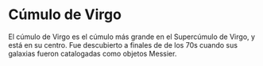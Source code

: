 # Cúmulo de Virgo

El cúmulo de Virgo es el cúmulo más grande en el Supercúmulo de Virgo, y está en
su centro. Fue descubierto a finales de de los 70s cuando sus galaxias fueron
catalogadas como objetos Messier.
